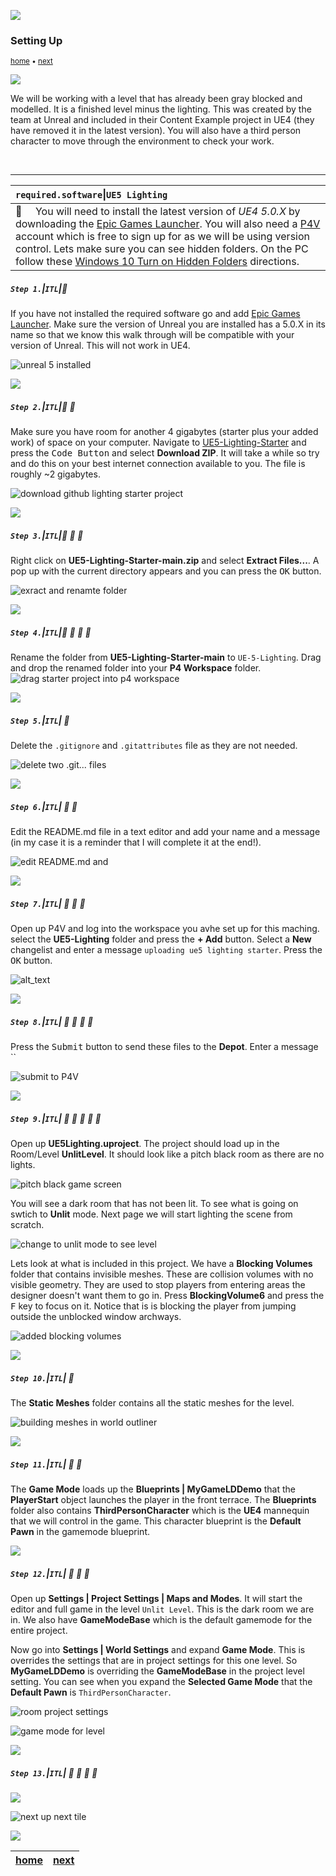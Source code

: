 ![](../images/line3.png)

### Setting Up

<sub>[home](../README.md#user-content-ue4-lighting) • [next](../prep/README.md#user-content-lighting-prep)</sub>

![](../images/line3.png)

We will be working with a level that has already been gray blocked and modelled. It is a finished level minus the lighting. This was created by the team at Unreal and included in their Content Example project in UE4 (they have removed it in the latest version). You will also have a third person character to move through the environment to check your work.

<br>

---

| `required.software`\|`UE5 Lighting`| 
| :--- |
| :floppy_disk: &nbsp; &nbsp; You will need to install the latest version of _UE4 5.0.X_ by downloading the [Epic Games Launcher](https://www.epicgames.com/store/en-US/download). You will also need a [P4V](https://www.perforce.com/downloads/helix-visual-client-p4v) account which is free to sign up for as we will be using version control. Lets make sure you can see hidden folders. On the PC follow these [Windows 10 Turn on Hidden Folders](https://support.microsoft.com/en-us/help/4028316/windows-view-hidden-files-and-folders-in-windows-10) directions.

##### `Step 1.`\|`ITL`|:small_blue_diamond:

If you have not installed the required software go and add [Epic Games Launcher](https://www.epicgames.com/store/en-US/download). Make sure the version of Unreal you are installed  has a 5.0.X in its name so that we know this walk through will be compatible with your version of Unreal. This will not work in UE4.

![unreal 5 installed](images/FiveDotO.png)

![](../images/line2.png)

##### `Step 2.`\|`ITL`|:small_blue_diamond: :small_blue_diamond: 

Make sure you have room for another 4 gigabytes (starter plus your added work) of space on your computer. Navigate to [UE5-Lighting-Starter](https://github.com/LSU-UE5/UE5-Lighting-Starter) and press the <kbd>Code Button</kbd> and select **Download ZIP**. It will take a while so try and do this on your best internet connection available to you. The file is roughly ~2 gigabytes.

![download github lighting starter project](images/downloadZip.png)

![](../images/line2.png)

##### `Step 3.`\|`ITL`|:small_blue_diamond: :small_blue_diamond: :small_blue_diamond:

Right click on **UE5-Lighting-Starter-main.zip** and select **Extract Files...**.  A pop up with the current directory appears and you can press the <kbd>OK</kbd> button. 

![exract and renamte folder](images/unzipDownload.png)

![](../images/line2.png)

##### `Step 4.`\|`ITL`|:small_blue_diamond: :small_blue_diamond: :small_blue_diamond: :small_blue_diamond:

Rename the folder from **UE5-Lighting-Starter-main** to `UE-5-Lighting`.  Drag and drop the renamed folder into your **P4 Workspace** folder.
![drag starter project into p4 workspace](images/dragFiles.png)


![](../images/line2.png)

##### `Step 5.`\|`ITL`| :small_orange_diamond:

Delete the `.gitignore` and `.gitattributes` file as they are not needed.

![delete two .git... files](images/deleteDotGit.png)

![](../images/line2.png)

##### `Step 6.`\|`ITL`| :small_orange_diamond: :small_blue_diamond:

Edit the README.md file in a text editor and add your name and a message (in my case it is a reminder that I will complete it at the end!). 

![edit README.md and ](images/changeReadme.png)

![](../images/line2.png)

##### `Step 7.`\|`ITL`| :small_orange_diamond: :small_blue_diamond: :small_blue_diamond:

Open up P4V and log into the workspace you avhe set up for this maching. select the **UE5-Lighting** folder and press the **+ Add** button.  Select a **New** changelist and enter a message `uploading ue5 lighting starter`. Press the <kbd>OK</kbd> button.

![alt_text](images/submitToP4Initial.png)

![](../images/line2.png)

##### `Step 8.`\|`ITL`| :small_orange_diamond: :small_blue_diamond: :small_blue_diamond: :small_blue_diamond:

Press the <kbd>Submit</kbd> button to send these files to the **Depot**. Enter a message ``

![submit to P4V](images/submitP4v.png)

![](../images/line2.png)

##### `Step 9.`\|`ITL`| :small_orange_diamond: :small_blue_diamond: :small_blue_diamond: :small_blue_diamond: :small_blue_diamond:

Open up **UE5Lighting.uproject**. The project should load up in the Room/Level **UnlitLevel**. It should look like a pitch black room as there are no lights. 

![pitch black game screen](images/blackGameScreen.jpg)

You will see a dark room that has not been lit. To see what is going on swtich to **Unlit** mode. Next page we will start lighting the scene from scratch.

![change to unlit mode to see level](images/unlitMode.jpg)

Lets look at what is included in this project. We have a **Blocking Volumes** folder that contains invisible meshes. These are collision volumes with no visible geometry. They are used to stop players from entering areas the designer doesn't want them to go in. Press **BlockingVolume6** and press the <kbd>F</kbd> key to focus on it. Notice that is is blocking the player from jumping outside the unblocked window archways.

![added blocking volumes](images/unblockedWindows.jpg)

![](../images/line2.png)

##### `Step 10.`\|`ITL`| :large_blue_diamond:

The **Static Meshes** folder contains all the static meshes for the level.

![building meshes in world outliner](images/worldOutlinerBuildingMeshes.jpg)

![](../images/line2.png)

##### `Step 11.`\|`ITL`| :large_blue_diamond: :small_blue_diamond: 
The **Game Mode** loads up the **Blueprints | MyGameLDDemo** that the **PlayerStart** object launches the player in the front terrace. The **Blueprints** folder also contains **ThirdPersonCharacter** which is the **UE4** mannequin that we will control in the game. This character blueprint is the **Default Pawn** in the gamemode blueprint.

![](../images/line2.png)

##### `Step 12.`\|`ITL`| :large_blue_diamond: :small_blue_diamond: :small_blue_diamond: 

Open up **Settings | Project Settings | Maps and Modes**. It will start the editor and full game in the level `Unlit Level`. This is the dark room we are in. We also have **GameModeBase** which is the default gamemode for the entire project. 

Now go into **Settings | World Settings** and expand **Game Mode**. This is overrides the settings that are in project settings for this one level. So **MyGameLDDemo** is overriding the **GameModeBase** in the project level setting.  You can see when you expand the **Selected Game Mode** that the **Default Pawn** is `ThirdPersonCharacter`. 

![room project settings](images/projectSettings.jpg)

![game mode for level](images/gameMode.jpg)

![](../images/line2.png)

##### `Step 13.`\|`ITL`| :large_blue_diamond: :small_blue_diamond: :small_blue_diamond:  :small_blue_diamond: 


![](../images/line.png)

<!-- <img src="https://via.placeholder.com/1000x100/45D7CA/000000/?text=Next Up - Preparing to Start Lighting"> -->
![next up next tile](images/banner.png)

![](../images/line.png)

| [home](../README.md#user-content-ue4-lighting) | [next](../prep/README.md#user-content-lighting-prep)|
|---|---|

